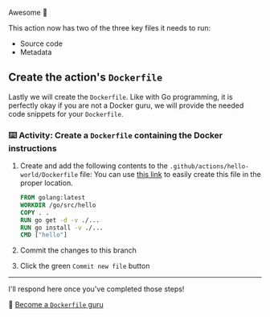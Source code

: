 
Awesome 🎉

This action now has two of the three key files it needs to run:

- Source code
- Metadata

## Create the action's `Dockerfile`

Lastly we will create the `Dockerfile`. Like with Go programming, it is perfectly okay if you are not a Docker guru, we will provide the needed code snippets for your `Dockerfile`.

### :keyboard: Activity: Create a `Dockerfile` containing the Docker instructions

1. Create and add the following contents to the `.github/actions/hello-world/Dockerfile` file:
   You can use [this link]({{quicklink}}) to easily create this file in the proper location.

   ```dockerfile
   FROM golang:latest
   WORKDIR /go/src/hello
   COPY . .
   RUN go get -d -v ./...
   RUN go install -v ./...
   CMD ["hello"]
   ```

2. Commit the changes to this branch
3. Click the green `Commit new file` button

---

I'll respond here once you've completed those steps!

📖 [Become a `Dockerfile` guru](https://docs.docker.com/engine/reference/builder/)
